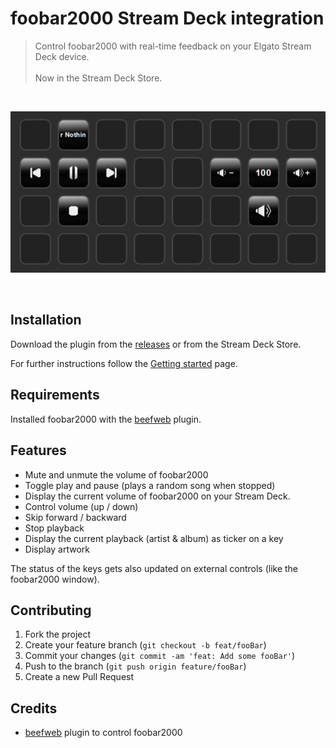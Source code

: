 # foobar2000 Stream Deck integration

> Control foobar2000 with real-time feedback on your Elgato Stream Deck device. \
> \
> Now in the Stream Deck Store.

<br>

![screenshot](images/docs/screenshot.PNG)

<br>

## Installation

Download the plugin from the [releases](https://github.com/davidborzek/streamdeck-foobar2000/releases) or from the Stream Deck Store.

For further instructions follow the [Getting started](docs/getting-started.md) page.

## Requirements

Installed foobar2000 with the [beefweb](https://www.foobar2000.org/components/view/foo_beefweb) plugin.

## Features

- Mute and unmute the volume of foobar2000
- Toggle play and pause (plays a random song when stopped)
- Display the current volume of foobar2000 on your Stream Deck.
- Control volume (up / down)
- Skip forward / backward
- Stop playback
- Display the current playback (artist & album) as ticker on a key
- Display artwork

The status of the keys gets also updated on external controls (like the foobar2000 window).

## Contributing

1. Fork the project
2. Create your feature branch (`git checkout -b feat/fooBar`)
3. Commit your changes (`git commit -am 'feat: Add some fooBar'`)
4. Push to the branch (`git push origin feature/fooBar`)
5. Create a new Pull Request

## Credits

- [beefweb](https://github.com/hyperblast/beefweb) plugin to control foobar2000
